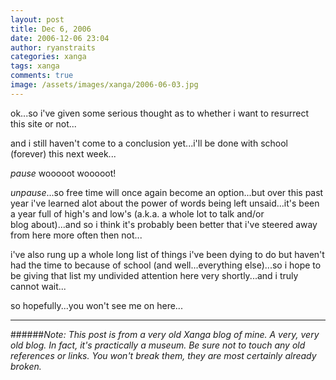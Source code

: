 ```yaml
---
layout: post
title: Dec 6, 2006
date: 2006-12-06 23:04
author: ryanstraits
categories: xanga
tags: xanga
comments: true
image: /assets/images/xanga/2006-06-03.jpg
---
```


ok...so i've given some serious thought as to whether i want to resurrect this site or not...

and i still haven't come to a conclusion yet...i'll be done with school (forever) this next week...

*pause* wooooot wooooot!

*unpause*...so free time will once again become an option...but over this past year i've learned alot about the power of words being left unsaid...it's been a year full of high's and low's (a.k.a. a whole lot to talk and/or blog about)...and so i think it's probably been better that i've steered away from here more often then not...

i've also rung up a whole long list of things i've been dying to do but haven't had the time to because of school (and well...everything else)...so i hope to be giving that list my undivided attention here very shortly...and i truly cannot wait...

so hopefully...you won't see me on here...

---

######*Note: This post is from a very old Xanga blog of mine. A very, very old blog. In fact, it's practically a museum. Be sure not to touch any old references or links. You won't break them, they are most certainly already broken.*
